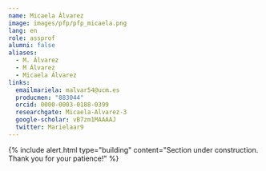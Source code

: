 ```yaml
---
name: Micaela Álvarez
image: images/pfp/pfp_micaela.png
lang: en
role: assprof
alumni: false
aliases:
  - M. Álvarez
  - M Álvarez
  - Micaela Álvarez
links:
  emailmariela: malvar54@ucm.es
  producmen: "883044"
  orcid: 0000-0003-0188-0399 
  researchgate: Micaela-Alvarez-3
  google-scholar: vB7zm1MAAAAJ 
  twitter: Marielaar9
---
```


{%
  include alert.html
  type="building"
  content="Section under construction. Thank you for your patience!"
%}